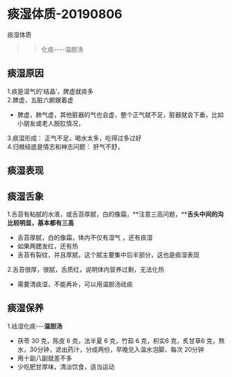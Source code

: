 # 痰湿体质-20190806

痰湿体质

>>化痰----温胆汤

<a name="AuAeu"></a>
## 痰湿原因
1.痰是湿气的‘结晶’，脾虚就痰多<br />2.脾虚，五脏六腑跟着虚

- 脾虚，肺气虚，其他脏器的气也会虚，整个正气就不足，脏器就会下垂，比如小朋友或老人脱肛情况，

3.痰湿形成： 正气不足，喝水太多，吃得过多过好<br />4.归根结底是情志和神志问题： 肝气不舒，



<a name="X4AV4"></a>
## 痰湿表现




<a name="vlnN6"></a>
## 痰湿舌象
1.舌苔有粘腻的水液，或舌苔厚腻，白的像霜，**注意三高问题，****舌头中间的沟比较明显，基本都有三高**

- 舌苔厚腻，白的像霜，体内不仅有湿气 ，还有痰湿
- 如果两腮发红，还有热
- 舌苔有裂纹，并且厚腻，这个腻主要集中后半部分，这也是痰湿表现

2.舌苔很厚，很腻，舌质红，说明体内营养过剩，无法化热

- 需要清痰湿，不能再补，可以用温胆汤祛痰
<a name="WzYVq"></a>
## 痰湿保养
1.祛湿化痰---**温胆汤**

- 茯苓 30 克，陈皮 6 克，法半夏 6 克，竹茹 6 克，枳实6 克，炙甘草6 克，熬水，30分钟，滤出药汁，分成两份，早晚兑入温水泡脚，每次 20分钟
- 用十副八副就差不多
- 少吃肥甘厚味，清淡饮食，适当运动
